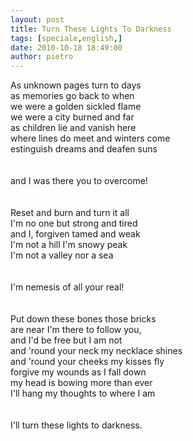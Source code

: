 ```yaml
---
layout: post
title: Turn These Lights To Darkness
tags: [speciale,english,]
date: 2010-10-18 18:49:00
author: pietro
---
```

As unknown pages turn to days<br/>as memories go back to when<br/>we were a golden sickled flame<br/>we were a city burned and far<br/>as children lie and vanish here<br/>where lines do meet and winters come<br/>estinguish dreams and deafen suns<br/><br/><br/>and I was there you to overcome!<br/><br/><br/>Reset and burn and turn it all<br/>I'm no one but strong and tired<br/>and I, forgiven tamed and weak<br/>I'm not a hill I'm snowy peak<br/>I'm not a valley nor a sea<br/><br/><br/>I'm nemesis of all your real!<br/><br/><br/>Put down these bones those bricks<br/>are near I'm there to follow you,<br/>and I'd be free but I am not<br/>and 'round your neck my necklace shines<br/>and 'round your cheeks my kisses fly<br/>forgive my wounds as I fall down<br/>my head is bowing more than ever<br/>I'll hang my thoughts to where I am<br/><br/><br/>I'll turn these lights to darkness.<br/>
